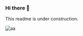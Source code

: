 ### Hi there 👋

This readme is under construction.

![aa](http://codestats-widget.wegfan.cn/history-graph/WEGFan?history_days=30&timezone=08:00&max_languages=8)
<!--
**WEGFan/WEGFan** is a ✨ _special_ ✨ repository because its `README.md` (this file) appears on your GitHub profile.

Here are some ideas to get you started:

- 🔭 I’m currently working on ...
- 🌱 I’m currently learning ...
- 👯 I’m looking to collaborate on ...
- 🤔 I’m looking for help with ...
- 💬 Ask me about ...
- 📫 How to reach me: ...
- 😄 Pronouns: ...
- ⚡ Fun fact: ...
-->
